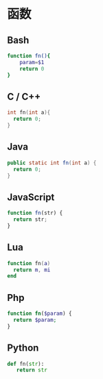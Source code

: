 # 函数

## Bash

```bash
function fn(){
	param=$1
	return 0
}
```

## C / C++

```C
int fn(int a){
  return 0;
}
```

## Java

```Java
public static int fn(int a) {
  return 0;
}
```

## JavaScript

```JavaScript
function fn(str) {
  return str;
}
```

## Lua

```Lua
function fn(a)
  return m, mi
end
```

## Php


```php
function fn($param) {
  return $param;
}
```

## Python

```python
def fn(str):
   return str
```
